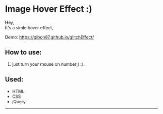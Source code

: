 # <h1>Image Hover Effect :)</h1>

<p> Hey,<br>
It's a simle hover effect,  </p>

Demo: https://gibon87.github.io/glitchEffect/

<h2>How to use: </h2>
<ol>
  <li>just turn your mouse on number;) :) .</li>
</ol>

<h2>Used:</h2>
<ul>
  <li>HTML</li>
  <li>CSS</li>
  <li>jQuery</li>
</ul>

<hr>

